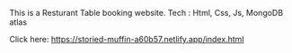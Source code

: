 This is a Resturant Table booking website.
Tech : Html, Css, Js, MongoDB atlas

Click here: https://storied-muffin-a60b57.netlify.app/index.html

